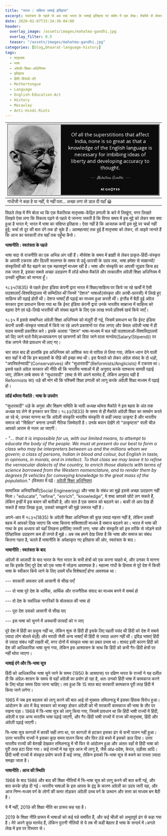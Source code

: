 ```yaml
---
title: "भारत : संक्षिप्त भाषाई इतिहास"
excerpt: स्वतंत्रता के पहले से अब तक भारत के भाषाई इतिहास पर संक्षेप में एक लेख। मैकॉले से लेकर हिंदी-विरोधी दंगों तक।
date: 2020-02-07T15:34:30-04:00
header:
  overlay_image: /assets/images/mahatma-gandhi.jpg
  overlay_filter: 0.5
  teaser: "/assets/images/mahatma-gandhi.jpg"
categories: [blog,bhaarat-language-history]
tags:
  - मातृभाषा
  - भाषा
  - अंग्रेज़ी-शिक्षा-अधिनियम
  - इतिहास
  - हिंदी-विरोधी-दंगे
  - Mothertongue
  - Language
  - English-Education-Act
  - History
  - Macaulay
  - Anti-Hindi-Riots
---
```


| ![img](/assets/images/mahatma-gandhi.jpg)                    |
| ------------------------------------------------------------ |
| गांधीजी ने कहा है या नहीं, ये नहीं पता... अच्छा लगा तो डाल दी यहाँ 😁 |



पिछले लेख में मैंने बोला था कि एक वैकल्पिक मातृभाषा-केंद्रित प्रणाली के बारे में लिखूंगा, मगर लिखते लिखते ऐसा लगा कि विकल्प पढ़ने से पहले ये जानना जरूरी है कि विगत समय में इस मुद्दे को लेकर क्या क्या हुआ है भारत में; भारत में भाषा का संक्षिप्त इतिहास। ऐसा नहीं है कि आजतक कभी इस मुद्दे पर चर्चा नहीं हुई; चर्चा तो दूर की बात दंगे तक हो चुके हैं। आत्महत्याएं तक हुई हैं मातृभाषा को लेकर, तो आइये जानते हैं कि आज का सरकारी तंत्र यहाँ तक पहुँचा कैसे।



**भाषानीति : स्वतंत्रता के पहले**



भाषा सदा से राजनीति का एक अभिन्न अंग रही हैं। मौर्यवंश के समय में ब्राह्मी से लेकर प्राकृत-हिंदी-संस्कृत के आपसी टकराव और दिल्ली सल्तनत के समय से उर्दू-फ़ारसी के उदय तक, भाषा हमेशा से साम्राज्यों/संस्कृतियों की पैठ बढ़ाने का एक महत्त्वपूर्ण माध्यम रही है। भाषा और संस्कृति का आपसी जुड़ाव किस हद तक जाता है, इसका सबसे अच्छा उदाहरण मैं लॉर्ड थॉमस मैकॉले और तत्कालीन अंग्रेज़ी शिक्षा अधिनियम में उनकी भूमिका को मानता हूँ।



१८३५(1835) से पहले ईस्ट इंडिया कंपनी द्वारा भारत में शिक्षा/साहित्य पर किये जा रहे खर्चों में ऐसी पाठशालाएँ-विश्वविद्यालय भी सम्मिलित थीं जिनमें "देशज" भाषाओं(संस्कृत और अरबी-फ़ारसी) में लिखे हुए साहित्य की पढ़ाई होती थी। देशज भाषाएँ ही पढ़ाई का माध्यम हुआ करती थीं। इंग्लैंड में बैठी हुई अंग्रेज़ सरकार द्वारा प्रावधान किया गया था कि ईस्ट इंडिया कंपनी द्वारा उनके भारतीय साम्राज्य में साहित्य को बढ़ावा देने एवं पढ़े-लिखे भारतीयों की संख्या बढ़ाने के लिए एक लाख रुपये प्रतिवर्ष खर्च किये जाएँ।


१८३५ में इससे सम्बन्धित अंग्रेज़ी शिक्षा अधिनियम को मंज़ूरी दी गई, जिसमें प्रावधान था कि ईस्ट इंडिया कंपनी अरबी-संस्कृत भाषाओं में किये जा रहे अपने प्रकाशनों पर रोक लगाए और केवल अंग्रेज़ी भाषा में ही पाठ्य सामग्री प्रकाशित करे। इसके अलावा "देशज" भाषा-माध्यम में चल रही पाठशालाओं-विश्वविद्यालयों को दिए जाने वाले पैसे(अध्यापकगण एवं छात्रगणों को दिया जाने वाला मानदेय(Salary/Stipend)) पर रोक लगाने जैसे प्रावधान भी लाए गए।



चार साल बाद ही हालांकि इस अधिनियम को आंशिक रूप से वापिस ले लिया गया, लेकिन ध्यान देने वाली बात यहाँ ये थी कि इन बदलावों के पीछे की इच्छा क्या थी। इस फैसले को लेकर अंग्रेज़ संसद के दो धड़ों, "अपरिवर्तनवादी"(Conservatives) और "सुधारवादी"(Reformists/Anglicists) में टकराव था। इससे पहले अंग्रेज़ सरकार की नीति थी कि भारतीय भाषाओं में ही अनुवाद करके पाश्चात्य सामग्री पढ़ाई जाए, लेकिन लम्बे समय से "सुधारवादी" (शब्द से मेरे अपने मतभेद हैं, लेकिन अनुवाद यही है Reformists का) धड़े की मांग थी कि पश्चिमी शिक्षा प्रणाली को लागू करके अंग्रेज़ी शिक्षा माध्यम में पढ़ाई हो।



**लॉर्ड थॉमस मैकॉले : भाषा के उपयोग**



"सुधारवादी" धड़े के अगुवा और शिक्षण समिति के भावी अध्यक्ष थॉमस मैकॉले ने इस बहस के अंत तक अध्यक्ष पद लेने से इनकार कर दिया। १८३३(1833) के समय से ही मैकॉले अंग्रेज़ी शिक्षा का समर्थन करते आ रहे थे; उनका मानना था कि अंग्रेज़ी संस्कृति भारतीय संस्कृति से कहीं ज़्यादा उत्कृष्ट है और भारतीय समाज को "शिक्षित" बनाना उनकी नैतिक ज़िम्मेदारी है। उनके बयान देखेंगे तो "उत्कृष्टता" वाली चीज़ आपको आराम से नज़र आ जाएगी :



\- "*... that it is impossible for us, with our limited means, to attempt to educate the body of the people. We must at present do our best to form a class who may be interpreters between us and the millions whom we govern; a class of persons, Indian in blood and colour, but English in taste, in opinions, in morals, and in intellect. To that class we may leave it to refine the vernacular dialects of the country, to enrich those dialects with terms of science borrowed from the Western nomenclature, and to render them by degrees fit vehicles for conveying knowledge to the great mass of the population.*" (विस्तार में पढ़ें : [अंग्रेज़ी शिक्षा अधिनियम](https://en.m.wikipedia.org/wiki/English_Education_Act_1835))



सामाजिक अभियांत्रिकी(Social Engineering) और भाषा के संबंध का मुझे इससे अच्छा उदाहरण नहीं मिला। "educate", "refine", "enrich", "knowledge", ये शब्द आपको छोटे लग सकते हैं, लेकिन इन्हीं में इस बयान की बारीकी है, और सार है एक समाज को बदलने का। बाकी तो आप देख ही सकते हैं साफ़ लिखा हुआ, उसको समझाने की मुझे ज़रूरत नहीं है।



अपने-आप में १८३५(1835) के अंग्रेज़ी शिक्षा अधिनियम की कुछ ज़्यादा महत्ता नहीं है, लेकिन उसकी बहस में आपको दिख जाएगा कि भाषा कितना शक्तिशाली माध्यम है समाज बदलने का। भारत में भाषा की गाथा के इस अध्याय को यहाँ लिखना इसीलिए जरूरी लगा; भाषा और संस्कृति को इस तरीके से जोड़ने वाले ऐतिहासिक उदाहरण कम ही लगते हैं मुझे। अब जब हमने देख लिया है कि भाषा और समाज का संबंध कितना गहरा है, चलते हैं भाषानीति के अपेक्षाकृत नए इतिहास की ओर, स्वतंत्रता के बाद।



**भाषानीति : स्वतंत्रता के बाद** 



अंग्रेज़ों से आज़ादी के बाद भारत के नेता भारत के सभी क्षेत्रों को एक करना चाहते थे, और उनका ये मानना था कि इसके लिए पूरे देश को एक भाषा में जोड़ना आवश्यक है। महात्मा गांधी के हिसाब से पूरे देश में किसी भाषा के स्वीकार किये जाने के लिए उसमें पाँच विशेषताएँ होना आवश्यक था :



 --- सरकारी अफसर उसे आसानी से सीख पाएँ 

 --- वो भाषा पूरे देश के धार्मिक, आर्थिक और राजनैतिक संवाद का माध्यम बनने में समर्थ हो 

 --- वो देश के सर्वाधिक नागरिकों के बोलचाल की भाषा हो 

 --- पूरा देश उसको आसानी से सीख पाए 

 --- इस भाषा को चुनने में अस्थायी फायदों को न जाए



पूरे देश में हिंदी का प्रभुत्व नहीं था, लेकिन शुरू से हिंदी ही इसके लिए पहली पसंद थी हिंदी को देश में सबसे ज़्यादा लोग बोलते थे(हैं) और मराठी जैसी अन्य भाषाएँ भी हिंदी से ज़्यादा अलग नहीं थी। द्रविड़ भाषाएं हिंदी से ज़्यादा संबंध नहीं रखती थीं, मगर दोनों में संस्कृत भाषा का प्रबल प्रभाव था। शायद इसी कारण हिंदी को देश की आधिकारिक भाषा चुना गया, लेकिन इस आश्वासन के साथ कि हिंदी को कभी गैर-हिंदी क्षेत्रों पर नहीं थोपा जाएगा। 

**भाषाई दंगे और त्रि-भाषा सूत्र** 

 हिंदी को आधिकारिक भाषा चुने जाने के समय (1950 के आसपास) पर दक्षिण भारत के राज्यों ने यह दलील दी कि अंग्रेज़-शासन के समय से वहाँ अंग्रेज़ी का प्रयोग हो रहा है, अतः उनको हिंदी भाषा में कामकाज करने के लिए थोड़ा समय दिया जाना चाहिए। तय हुआ कि 15 साल बाद सरकारी कामकाज पूरी तरह हिंदी में किया जाने लगेगा। 

1965 में जब इस बदलाव को लागू करने की बात आई तो मुख्यतः तमिलनाडु में इसका हिंसक विरोध हुआ। आंदोलन के अंत में केंद्र सरकार को मजबूर होकर अंग्रेज़ी को भी सरकारी कामकाज की भाषा के तौर पर रखना पड़ा। 1968 में त्रि-भाषा सूत्र को लागू किया गया, जिसमें प्रावधान था कि हिंदी भाषी राज्यों में हिंदी, अंग्रेज़ी व एक अन्य भारतीय भाषा पढ़ाई जाएगी, और गैर-हिंदी भाषी राज्यों में राज्य की मातृभाषा, हिंदी और अंग्रेज़ी पढ़ाई जाएगी। 

त्रि-भाषा सूत्र कागज़ों में काफी सही लगा था, पर कागज़ों से हटकर इसका ढंग से कभी पालन नहीं हुआ। उत्तर भारतीय राज्यों ने इसका कुछ समय पालन किया और फिर ठंडे बस्ते में इसको डाल दिया। उत्तर भारतीय राज्यों की बेरुखी देखकर तमिलनाडु में भी फिर से आंदोलन हुआ और अंततः वहाँ से हिंदी भाषा को पूरी तरह हटा दिया गया। कई राज्यों में यह सूत्र आज भी लागू है, जैसे आंध्र-प्रदेश, केरल, उड़ीसा आदि। हिंदी भाषी राज्यों में संस्कृत प्रयोग करते हैं कई जगह, लेकिन इसको त्रि-भाषा सूत्र से बचने का रास्ता ज़्यादा समझा जाता है। 

**भाषानीति : आज की स्थिति** 

1968 के बाद 1986 और बाद की शिक्षा नीतियों में त्रि-भाषा सूत्र को लागू करने की बात करी गई, और बात करके छोड़ दी गई। भारतीय भाषाओं के इस आपस के द्वंद्व के कारण अंग्रेज़ी का उदय जारी रहा, और आज निम्न-मध्यम वर्ग के लोगों की कमर तोड़कर अंग्रेज़ी उच्च वर्ग के उत्थान और सत्ता का माध्यम बन बैठी है।


ये मैं नहीं, 2019 की शिक्षा नीति का प्रारूप कह रहा है। 

2019 के शिक्षा नीति प्रारूप में भाषाओं को कई पन्ने समर्पित हैं, और कई चीज़ों को अभूतपूर्व ढंग से कहा गया है। मेरे अपने कुछ मतभेद हैं, लेकिन पुरानी नीतियों से ये तब भी कहीं बेहतर है भाषा के सन्दर्भ में।अगले लेख में इस पर विस्तार से।